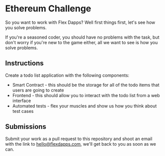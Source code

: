 # Ethereum Challenge

So you want to work with Flex Dapps? Well first things first, let's see how you solve problems.

If you're a seasoned coder, you should have no problems with the task, but don't worry if you're new to the game either, all we want to see is how you solve problems.

## Instructions

Create a todo list application with the following components:

* Smart Contract - this should be the storage for all of the todo items that users are going to create
* Frontend - this should allow you to interact with the todo list from a web interface
* Automated tests - flex your muscles and show us how you think about test cases

## Submissions

Submit your work as a pull request to this repository and shoot an email with the link to hello@flexdapps.com, we'll get back to you as soon as we can.
